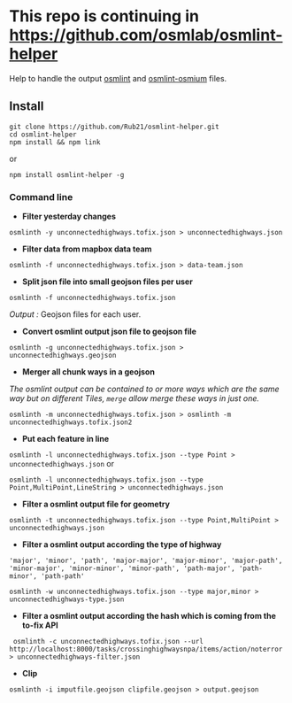 # This repo is continuing  in https://github.com/osmlab/osmlint-helper

Help to handle the output [osmlint](https://github.com/osmlab/osmlint) and [osmlint-osmium](https://github.com/osmlab/osmlint-osmium) files.

## Install

```
git clone https://github.com/Rub21/osmlint-helper.git
cd osmlint-helper
npm install && npm link

```

or

```
npm install osmlint-helper -g

```

### Command line

- **Filter yesterday changes**

`osmlinth -y unconnectedhighways.tofix.json > unconnectedhighways.json`

- **Filter data from mapbox data team**

`osmlinth -f unconnectedhighways.tofix.json > data-team.json`

- **Split json file into small geojson files per user**

`osmlinth -f unconnectedhighways.tofix.json`

*Output :* Geojson files for each user. 

- **Convert osmlint output json file to geojson file**

`osmlinth -g unconnectedhighways.tofix.json > unconnectedhighways.geojson`

- **Merger all chunk ways in a geojson**


*The osmlint output can be contained to or more ways which are the same way but on different Tiles,  `merge` allow merge these ways in just one.*


`osmlinth -m unconnectedhighways.tofix.json > osmlinth -m unconnectedhighways.tofix.json2`

- **Put each feature in line**

`osmlinth -l unconnectedhighways.tofix.json --type Point > unconnectedhighways.json` 
or

`osmlinth -l unconnectedhighways.tofix.json --type Point,MultiPoint,LineString > unconnectedhighways.json`


- **Filter a osmlint output file for geometry**

`osmlinth -t unconnectedhighways.tofix.json --type Point,MultiPoint > unconnectedhighways.json`


- **Filter a osmlint output according the type of highway**

```
'major', 'minor', 'path', 'major-major', 'major-minor', 'major-path', 'minor-major', 'minor-minor', 'minor-path', 'path-major', 'path-minor', 'path-path'
```

`osmlinth -w unconnectedhighways.tofix.json --type major,minor > unconnectedhighways-type.json`


- **Filter a osmlint output according the hash which is coming from the to-fix API**


`
osmlinth -c unconnectedhighways.tofix.json --url http://localhost:8000/tasks/crossinghighwaysnpa/items/action/noterror > unconnectedhighways-filter.json`


- **Clip**

```
osmlinth -i imputfile.geojson clipfile.geojson > output.geojson
```



